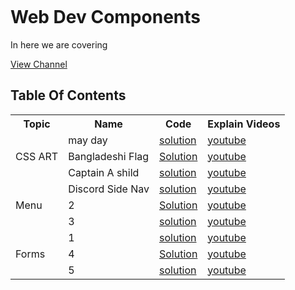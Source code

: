 <p align="center">
    <a href="https://www.youtube.com/c/TheTerminalBoy">
        <img alt="" src="https://yt3.ggpht.com/V7_BEoqMgw23WAAzDybTnP_J8TY-npOqxGEtrw-5xafXCXsS8JTJWALSEO7cpqWGDAF942HL=s88-c-k-c0x00ffffff-no-rj" >
    </a>
</p>

# Web Dev Components 

In here we are covering 

[View Channel](https://www.youtube.com/c/TheTerminalBoy)


## Table Of Contents


<table style="width:100%">
  <tr>
  <th>Topic</th>
    <th>Name</th>
    <th>Code</th>
    <th>Explain Videos</th>
  </tr>
  <tr>
    <td rowspan="3">CSS ART</td>
    <td>may day</td>
    <td> <a href=""> solution</td>  
<td><a href="">youtube</td> 
  </tr>
  <tr>
    <td>Bangladeshi Flag</td>
    <td><a href="">Solution</td>  
    <td><a href="">youtube</td> 
  </tr>
  <tr>
    <td>Captain A shild</td>
    <td> <a href=""> solution</td>  
<td><a href="">youtube</td> 
  </tr>
  
  <tr>
    <td rowspan="3">Menu</td>
    <td>Discord Side Nav</td>
    <td> <a href=""> solution</td>  
<td><a href="">youtube</td> 
  </tr>
  <tr>
    <td>2</td>
    <td><a href="">Solution</td>  
    <td><a href="">youtube</td> 
  </tr>
  <tr>
    <td>3</td>
    <td> <a href=""> solution</td>  
<td><a href="">youtube</td> 
  </tr>
    <tr>
    <td rowspan="3">Forms</td>
    <td>1</td>
    <td> <a href=""> solution</td>  
<td><a href="">youtube</td> 
  </tr>
  <tr>
    <td>4</td>
    <td><a href="">Solution</td>  
    <td><a href="">youtube</td> 
  </tr>
  <tr>
    <td>5</td>
    <td> <a href=""> solution</td>  
<td><a href="">youtube</td> 
  </tr>
</table>
